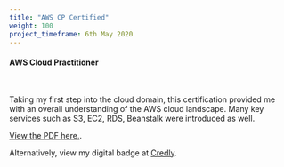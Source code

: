 ```yaml
---
title: "AWS CP Certified"
weight: 100
project_timeframe: 6th May 2020
---
```


<html>
  <body>
    <h4>AWS Cloud Practitioner</h4><br>
    <p>Taking my first step into the cloud domain, this certification provided me with an overall understanding of the AWS cloud landscape. Many key services such as S3, EC2, RDS, Beanstalk were introduced as well.</p>
    <p><a href="Hideyuki_AWS_CP.pdf">View the PDF here.</a>.</p>
  </body>
</html>
Alternatively, view my digital badge at <a href="https://www.credly.com/badges/5527b3ad-dcf7-4cd1-b6da-34b10c2709a5/public_url">Credly</a>.